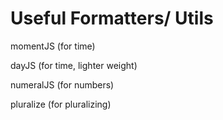 # Useful Formatters/ Utils

momentJS \(for time\)

dayJS \(for time, lighter weight\)

numeralJS \(for numbers\)

pluralize \(for pluralizing\)

